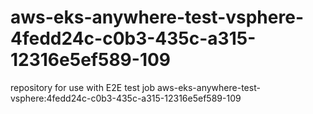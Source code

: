 # aws-eks-anywhere-test-vsphere-4fedd24c-c0b3-435c-a315-12316e5ef589-109
repository for use with E2E test job aws-eks-anywhere-test-vsphere:4fedd24c-c0b3-435c-a315-12316e5ef589-109
